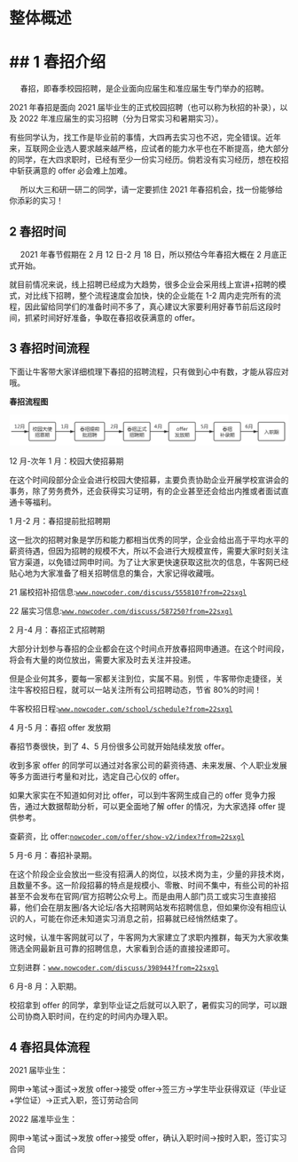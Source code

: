 # 整体概述

#  ## 1 春招介绍

     春招，即春季校园招聘，是企业面向应届生和准应届生专门举办的招聘。

2021 年春招是面向 2021 届毕业生的正式校园招聘（也可以称为秋招的补录），以及 2022 年准应届生的实习招聘（分为日常实习和暑期实习）。

有些同学认为，找工作是毕业前的事情，大四再去实习也不迟，完全错误。近年来，互联网企业选人要求越来越严格，应试者的能力水平也在不断提高，绝大部分的同学，在大四求职时，已经有至少一份实习经历。倘若没有实习经历，想在校招中斩获满意的 offer 必会难上加难。 

     所以大三和研一研二的同学，请一定要抓住 2021 年春招机会，找一份能够给你添彩的实习！

## 2 春招时间

     2021 年春节假期在 2 月 12 日-2 月 18 日，所以预估今年春招大概在 2 月底正式开始。

就目前情况来说，线上招聘已经成为大趋势，很多企业会采用线上宣讲+招聘的模式，对比线下招聘，整个流程速度会加快，快的企业能在 1-2 周内走完所有的流程，因此留给同学们的准备时间不多了，真心建议大家要利用好春节前后这段时间，抓紧时间好好准备，争取在春招收获满意的 offer。 

## 3 春招时间流程

下面让牛客带大家详细梳理下春招的招聘流程，只有做到心中有数，才能从容应对哦。

**春招流程图**

![](img/d770c0eec127411884624eeb2b21a894.png)

12 月-次年 1 月：校园大使招募期

在这个时间段部分企业会进行校园大使招募，主要负责协助企业开展学校宣讲会的事务，除了劳务费外，还会获得实习证明，有的企业甚至还会给出内推或者面试直通卡等福利。

1 月-2 月：春招提前批招聘期

这一批次的招聘对象是学历和能力都相当优秀的同学，企业会给出高于平均水平的薪资待遇，但因为招聘的规模不大，所以不会进行大规模宣传，需要大家时刻关注官方渠道，以免错过网申时间。为了让大家更快速获取这批次的信息，牛客网已经贴心地为大家准备了相关招聘信息的集合，大家记得收藏哦。

21 届校招补招信息:[`www.nowcoder.com/discuss/555810?from=22sxgl`](https://www.nowcoder.com/discuss/555810?from=22sxgl)

22 届实习信息:[`www.nowcoder.com/discuss/587250?from=22sxgl`](https://www.nowcoder.com/discuss/587250?from=22sxgl)

2 月-4 月：春招正式招聘期

大部分计划参与春招的企业都会在这个时间点开放春招网申通道。在这个时间段，将会有大量的岗位放出，需要大家及时去关注并投递。

但是企业何其多，要每一家都关注到位，实属不易。别慌 ，牛客带你走捷径，关注牛客校招日程，就可以一站关注所有公司招聘动态，节省 80%的时间！

牛客校招日程:[`www.nowcoder.com/school/schedule?from=22sxgl`](https://www.nowcoder.com/school/schedule?from=22sxgl)

4 月-5 月：春招 offer 发放期

春招节奏很快，到了 4、5 月份很多公司就开始陆续发放 offer。

收到多家 offer 的同学可以通过对各家公司的薪资待遇、未来发展、个人职业发展等多方面进行考量和对比，选定自己心仪的 offer。

如果大家实在不知道如何对比 offer，可以到牛客网生成自己的 offer 竞争力报告，通过大数据帮助分析，可以更全面地了解 offer 的情况，为大家选择 offer 提供参考。

查薪资，比 offer:[`nowcoder.com/offer/show-v2/index?from=22sxgl`](http://nowcoder.com/offer/show-v2/index?from=22sxgl)

5 月-6 月：春招补录期。

在这个阶段企业会放出一些没有招满人的岗位，以技术岗为主，少量的非技术岗，且数量不多。这一阶段招募的特点是规模小、零散、时间不集中，有些公司的补招甚至不会发布在官网/官方招聘公众号上。而是由用人部门员工或实习生直接招募，他们会在朋友圈/各大论坛/各大招聘网站发布招聘信息，但如果你没有相应认识的人，可能在你还未知道实习消息之前，招募就已经悄然结束了。

这时候，认准牛客网就可以了，牛客网为大家建立了求职内推群，每天为大家收集筛选全网最新且可靠的招聘信息，大家看到合适的直接投递即可。

立刻进群：[`www.nowcoder.com/discuss/398944?from=22sxgl`](https://www.nowcoder.com/discuss/398944?from=22sxgl)

6 月-8 月：入职期。

校招拿到 offer 的同学，拿到毕业证之后就可以入职了，暑假实习的同学，可以跟公司协商入职时间，在约定的时间内办理入职。

## 4 春招具体流程

2021 届毕业生：

网申→笔试→面试→发放 offer→接受 offer→签三方→学生毕业获得双证（毕业证+学位证）→正式入职，签订劳动合同

2022 届准毕业生：

网申→笔试→面试→发放 offer→接受 offer，确认入职时间→按时入职，签订实习合同